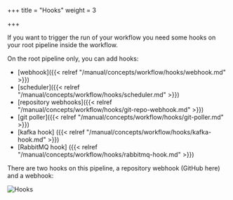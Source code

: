 +++
title = "Hooks"
weight = 3

+++

If you want to trigger the run of your workflow you need some hooks on your root pipeline inside the workflow.

On the root pipeline only, you can add hooks:

* [webhook]({{< relref "/manual/concepts/workflow/hooks/webhook.md" >}})
* [scheduler]({{< relref "/manual/concepts/workflow/hooks/scheduler.md" >}})
* [repository webhooks]({{< relref "/manual/concepts/workflow/hooks/git-repo-webhook.md" >}})
* [git poller]({{< relref "/manual/concepts/workflow/hooks/git-poller.md" >}})
* [kafka hook] ({{< relref "/manual/concepts/workflow/hooks/kafka-hook.md" >}})
* [RabbitMQ hook] ({{< relref "/manual/concepts/workflow/hooks/rabbitmq-hook.md" >}})

There are two hooks on this pipeline, a repository webhook (GitHub here) and a webhook:

![Hooks](/images/workflows.design.hooks.png)
